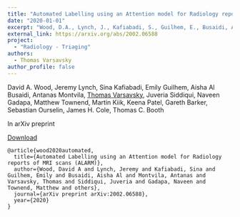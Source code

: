 ```yaml
---
title: "Automated Labelling using an Attention model for Radiology reports of MRI scans (ALARM)"
date: "2020-01-01"
excerpt: "Wood, D.A., Lynch, J., Kafiabadi, S., Guilhem, E., Busaidi, A.A., Montvila, A., Varsavsky, T., Siddiqui, J., Gadapa, N., Townend, M. and Kiik, M., 2020. arXiv preprint arXiv:2002.06588."
external_link: https://arxiv.org/abs/2002.06588
project:
  - "Radiology - Triaging"
authors:
  - Thomas Varsavsky
author_profile: false
---
```

David A. Wood, Jeremy Lynch, Sina Kafiabadi, Emily Guilhem, Aisha Al Busaidi, Antanas Montvila, [Thomas Varsavsky](/people/thomas_varsavsky), Juveria Siddiqui, Naveen Gadapa, Matthew Townend, Martin Kiik, Keena Patel, Gareth Barker, Sebastian Ourselin, James H. Cole, Thomas C. Booth

In arXiv preprint


<a href="{{page.external_link}}" target="_blank"> Download </a>

```
@article{wood2020automated,
  title={Automated Labelling using an Attention model for Radiology reports of MRI scans (ALARM)},
  author={Wood, David A and Lynch, Jeremy and Kafiabadi, Sina and Guilhem, Emily and Busaidi, Aisha Al and Montvila, Antanas and Varsavsky, Thomas and Siddiqui, Juveria and Gadapa, Naveen and Townend, Matthew and others},
  journal={arXiv preprint arXiv:2002.06588},
  year={2020}
}
```
